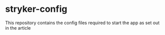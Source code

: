 # stryker-config
This repository contains the config files required to start the app as set out in the article
